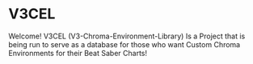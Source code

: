 # V3CEL
Welcome! V3CEL (V3-Chroma-Environment-Library) Is a Project that is being run to serve as a database for those who want Custom Chroma Environments for their Beat Saber Charts!
